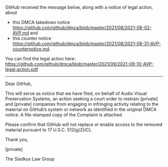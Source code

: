 GitHub received the message below, along with a notice of legal action, about  
- this DMCA takedown notice https://github.com/github/dmca/blob/master/2021/08/2021-08-02-AVP.md and  
- this counter notice https://github.com/github/dmca/blob/master/2021/08/2021-08-31-AVP-counternotice.md.  

You can find the legal action here: https://github.com/github/dmca/blob/master/2021/09/2021-09-10-AVP-legal-action.pdf

---

Dear GitHub,

This will serve as notice that we have filed, on behalf of Audio Visual Preservation Systems, an action seeking a court order to restrain [private] and [private] companies from engaging in infringing activity relating to the material on GitHub’s system or network as identified in the original DMCA notice. A file-stamped copy of the Complaint is attached.


Please confirm that GitHub will not replace or enable access to the removed material pursuant to 17 U.S.C. 512(g)2)(C).

 

Thank you,

 

[private]

The Sladkus Law Group

